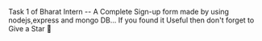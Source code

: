 Task 1 of Bharat Intern --
A Complete Sign-up form made by using nodejs,express and mongo DB...
If you found it Useful then don't forget to Give a Star 🌟
